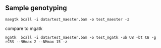 ## Sample genotyping

```
maegtk bcall -i data/test_maester.bam -o test_maester -z
```

compare to mgatk

```
mgatk  bcall -i data/test_maester.bam -o test_mgatk -ub UB -bt CB -g rCRS --NHmax 2 --NMmax 15 -z
```


